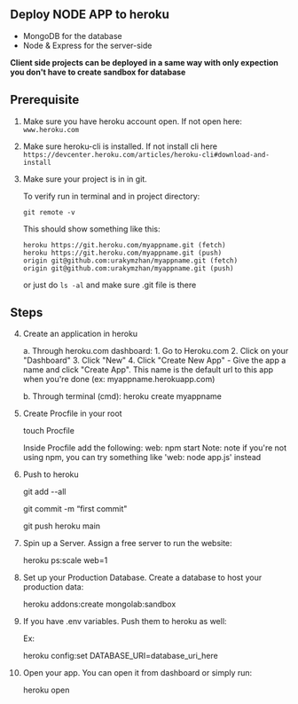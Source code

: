 ## Deploy NODE APP to heroku <!-- {docsify-ignore} -->

- MongoDB for the database
- Node & Express for the server-side

**Client side projects can be deployed in a same way with only expection you don't have to create sandbox for database**


## Prerequisite

1. Make sure you have heroku account open.
    If not open here: `www.heroku.com`

2. Make sure heroku-cli is installed. 
    If not install cli here 
    `https://devcenter.heroku.com/articles/heroku-cli#download-and-install`

3. Make sure your project is in in git.

    To verify run in terminal and in project directory:

    `git remote -v` 

    This should show something like this:

    ```
    heroku https://git.heroku.com/myappname.git (fetch)
    heroku https://git.heroku.com/myappname.git (push)
    origin git@github.com:urakymzhan/myappname.git (fetch)
    origin git@github.com:urakymzhan/myappname.git (push)
    ```

    or just do `ls -al` and make sure .git file is there

## Steps

4. Create an application in heroku

    a. Through heroku.com dashboard:
        1. Go to Heroku.com
        2. Click on your "Dashboard"
        3. Click "New"
        4. Click "Create New App"
        - Give the app a name and click "Create App". This name is the default url to this app when you're done (ex: myappname.herokuapp.com)

    b. Through terminal (cmd):
        heroku create myappname

5. Create Procfile in your root 

    touch Procfile

    Inside Procfile add the following:
    web: npm start
    Note: note if you're not using npm, you can try something like 'web: node app.js' instead

6. Push to heroku

    git add --all 

    git commit -m “first commit"

    git push heroku main 
    

7. Spin up a Server. Assign a free server to run the website:

    heroku ps:scale web=1

8. Set up your Production Database. Create a database to host your production data:

    heroku addons:create mongolab:sandbox

8. If you have .env variables. Push them to heroku as well:

    Ex: 

    heroku config:set DATABASE_URI=database_uri_here

9. Open your app. 
    You can open it from dashboard or simply run:

    heroku open 




